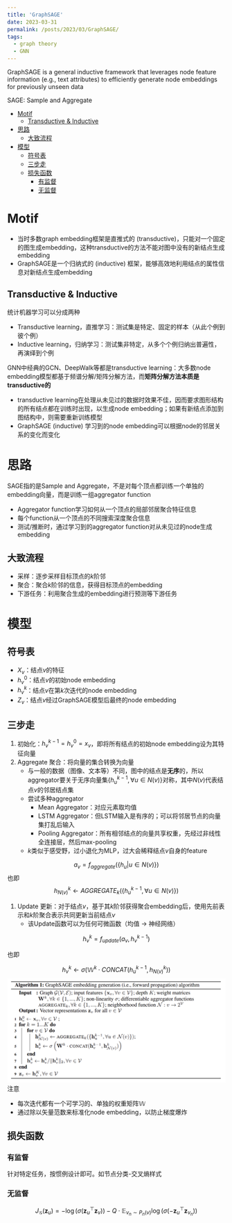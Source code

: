 ```yaml
---
title: 'GraphSAGE'
date: 2023-03-31
permalink: /posts/2023/03/GraphSAGE/
tags:
  - graph theory
  - GNN
---
```


GraphSAGE is a general inductive framework that leverages node feature information (e.g., text attributes) to efficiently generate node embeddings for previously unseen data

SAGE: Sample and Aggregate

- [Motif](#motif)
	- [Transductive \& Inductive](#transductive--inductive)
- [思路](#思路)
	- [大致流程](#大致流程)
- [模型](#模型)
	- [符号表](#符号表)
	- [三步走](#三步走)
	- [损失函数](#损失函数)
		- [有监督](#有监督)
		- [无监督](#无监督)


# Motif

- 当时多数graph embedding框架是直推式的 (transductive)，只能对一个固定的图生成embedding，这种transductive的方法不能对图中没有的新结点生成embedding
- GraphSAGE是一个归纳式的 (inductive) 框架，能够高效地利用结点的属性信息对新结点生成embedding


## Transductive & Inductive

统计机器学习可以分成两种
- Transductive learning，直推学习：测试集是特定、固定的样本（从此个例到彼个例）
- Inductive learning，归纳学习：测试集非特定，从多个个例归纳出普遍性，再演绎到个例

GNN中经典的GCN、DeepWalk等都是transductive learning：大多数node embedding模型都基于频谱分解/矩阵分解方法，而**矩阵分解方法本质是transductive的**
- transductive learning在处理从未见过的数据时效果不佳，因而要求图形结构的所有结点都在训练时出现，以生成node embedding；如果有新结点添加到图结构中，则需要重新训练模型
- GraphSAGE (inductive) 学习到的node embedding可以根据node的邻居关系的变化而变化

# 思路

SAGE指的是Sample and Aggregate，不是对每个顶点都训练一个单独的embedding向量，而是训练一组aggregator function
- Aggregator function学习如何从一个顶点的局部邻居聚合特征信息
- 每个function从一个顶点的不同搜索深度聚合信息
- 测试/推断时，通过学习到的aggregator function对从未见过的node生成embedding


## 大致流程

- 采样：逐步采样目标顶点的$k$阶邻
- 聚合：聚合$k$阶邻的信息，获得目标顶点的embedding
- 下游任务：利用聚合生成的embedding进行预测等下游任务


# 模型
## 符号表

- $X_{v}$：结点$v$的特征
- $h_{v}^{0}$：结点$v$的初始node embedding
- $h_{v}^{k}$：结点$v$在第$k$次迭代的node embedding
- $Z_{v}$：结点$v$经过GraphSAGE模型后最终的node embedding


## 三步走
1. 初始化：$h_{v}^{k-1}=h_{v}^{0}=x_{v}$，即将所有结点的初始node embedding设为其特征向量
2. Aggregate 聚合：将向量的集合转换为向量
	- 与一般的数据（图像、文本等）不同，图中的结点是**无序**的，所以aggregator要关于无序向量集$\{h_{u}^{k-1}, \forall u\in N(v)\}$对称，其中$N(v)$代表结点$v$的邻居结点集
	- 尝试多种aggregator
		- Mean Aggregator：对应元素取均值
		- LSTM Aggregator：但LSTM输入是有序的；可以将邻居节点的向量集打乱后输入
		- Pooling Aggregator：所有相邻结点的向量共享权重，先经过非线性全连接层，然后max-pooling
	- $k$类似于感受野，过小退化为MLP，过大会稀释结点$v$自身的feature


$$
a_{v}=f_{aggregate}(\{h_{u}|u\in N(v)\})
$$
也即
$$
h_{N(v)}^{k}\leftarrow AGGREGATE_{k}(\{h_{u}^{k-1}, \forall u\in N(v)\})
$$

1. Update 更新：对于结点$v$，基于其$k$阶邻获得聚合embedding后，使用先前表示和$k$阶聚合表示共同更新当前结点$v$
	- 该Update函数可以为任何可微函数（均值 -> 神经网络）


$$
h_{v}^{k}=f_{update}(a_{v}, h_{v}^{k-1})
$$

也即

$$
h_{v}^{k}\leftarrow \sigma(\mathbb{W}^{k}\cdot CONCAT(h_{u}^{k-1}, h_{N(v)}^{k}))
$$
![image.png](https://raw.githubusercontent.com/HalveLuve/Images/master/PicGo/20230413005928.png)
注意

- 每次迭代都有一个可学习的、单独的权重矩阵$\mathbb{W}$
- 通过除以矢量范数来标准化node embedding，以防止梯度爆炸


## 损失函数
### 有监督

针对特定任务，按惯例设计即可。如节点分类-交叉熵样式

### 无监督

$$
J_{\mathcal{G}}\left(\mathbf{z}_u\right)=-\log \left(\sigma\left(\mathbf{z}_u^{\top} \mathbf{z}_v\right)\right)-Q \cdot \mathbb{E}_{v_n \sim P_n(v)} \log \left(\sigma\left(-\mathbf{z}_u^{\top} \mathbf{z}_{v_n}\right)\right)
$$
